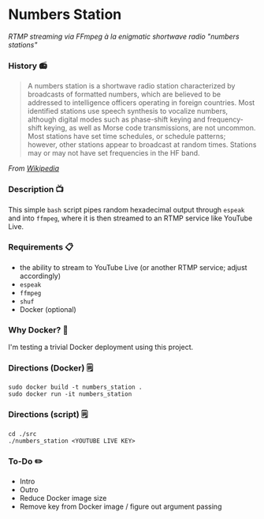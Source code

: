 # Numbers Station

_RTMP streaming via FFmpeg à la enigmatic shortwave radio "numbers stations"_

### History &#128251;

> A numbers station is a shortwave radio station characterized by broadcasts of formatted numbers, which are believed to be addressed to intelligence officers operating in foreign countries. Most identified stations use speech synthesis to vocalize numbers, although digital modes such as phase-shift keying and frequency-shift keying, as well as Morse code transmissions, are not uncommon. Most stations have set time schedules, or schedule patterns; however, other stations appear to broadcast at random times. Stations may or may not have set frequencies in the HF band.

_From [Wikipedia](https://en.wikipedia.org/wiki/Numbers_station)_

### Description &#128250;

This simple `bash` script pipes random hexadecimal output through `espeak` and into `ffmpeg`, where it is then streamed to an RTMP service like YouTube Live.

### Requirements &#128203;

- the ability to stream to YouTube Live (or another RTMP service; adjust accordingly)
- `espeak`
- `ffmpeg`
- `shuf`
- Docker (optional)

### Why Docker? &#128011;

I'm testing a trivial Docker deployment using this project.

### Directions (Docker) &#128466; &#65039;

```
sudo docker build -t numbers_station .
sudo docker run -it numbers_station
```

### Directions (script) &#128466; &#65039;

```
cd ./src
./numbers_station <YOUTUBE LIVE KEY>
```

### To-Do &#9999;&#65039;

- Intro
- Outro
- Reduce Docker image size
- Remove key from Docker image / figure out argument passing
